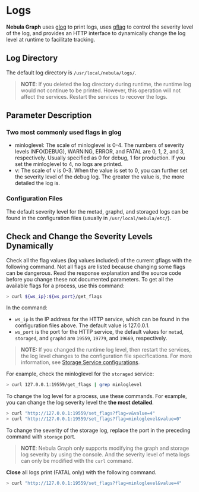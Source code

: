 # Logs

**Nebula Graph** uses [glog](https://github.com/google/glog) to print logs, uses [gflag](https://gflags.github.io/gflags/) to control the severity level of the log, and provides an HTTP interface to dynamically change the log level at runtime to facilitate tracking.

## Log Directory

The default log directory is `/usr/local/nebula/logs/`.

> **NOTE**: If you deleted the log directory during runtime, the runtime log would not continue to be printed. However, this operation will not affect the services. Restart the services to recover the logs.

## Parameter Description

### Two most commonly used flags in glog

- minloglevel: The scale of minloglevel is 0-4. The numbers of severity levels INFO(DEBUG), WARNING, ERROR, and FATAL are 0, 1, 2, and 3, respectively. Usually specified as 0 for debug, 1 for production. If you set the minloglevel to 4, no logs are printed.
- v: The scale of v is 0-3. When the value is set to 0,  you can further set the severity level of the debug log. The greater the value is, the more detailed the log is.

### Configuration Files

The default severity level for the metad, graphd, and storaged logs can be found in the configuration files (usually in `/usr/local/nebula/etc/`).

## Check and Change the Severity Levels Dynamically

Check all the flag values (log values included) of the current gflags with the following command. Not all flags are listed because changing some flags can be dangerous. Read the response explanation and the source code before you change these not documented parameters. To get all the available flags for a process, use this command:

```bash
> curl ${ws_ip}:${ws_port}/get_flags
```

In the command:

- `ws_ip` is the IP address for the HTTP service, which can be found in the configuration files above. The default value is 127.0.0.1.
- `ws_port` is the port for the HTTP service, the default values for `metad`, `storaged`, and `graphd` are `19559`, `19779`, and `19669`, respectively.

> **NOTE:** If you changed the runtime log level, then restart the services, the log level changes to the configuration file specifications. For more information, see [Storage Service configurations](../1.configurations/4.storage-config.md).

For example, check the minloglevel for the `storaged` service:

```bash
> curl 127.0.0.1:19559/get_flags | grep minloglevel
```

To change the log level for a process, use these commands. For example, you can change the log severity level the **the most detailed**.

```bash
> curl "http://127.0.0.1:19559/set_flags?flag=v&value=4"
> curl "http://127.0.0.1:19559/set_flags?flag=minloglevel&value=0"
```

<!-- In the Nebula Console, check the severity minloglevel of `graphd` and set it to **the most detailed** with the these commands.

```ngql
nebula> GET CONFIGS graph:minloglevel;
nebula> UPDATE CONFIGS graph:minloglevel=0;
``` -->

To change the severity of the storage log, replace the port in the preceding command with `storage` port.

> **NOTE**: Nebula Graph only supports modifying the graph and storage log severity by using the console. And the severity level of meta logs can only be modified with the `curl` command.

**Close** all logs print (FATAL only) with the following command.

```bash
> curl "http://127.0.0.1:19559/set_flags?flag=minloglevel&value=4"
```
